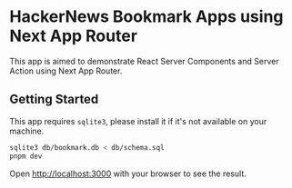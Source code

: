 # HackerNews Bookmark Apps using Next App Router

This app is aimed to demonstrate React Server Components and Server Action using Next App Router.

## Getting Started

This app requires `sqlite3`, please install it if it's not available on your machine.

```bash
sqlite3 db/bookmark.db < db/schema.sql
pnpm dev
```

Open [http://localhost:3000](http://localhost:3000) with your browser to see the result.
